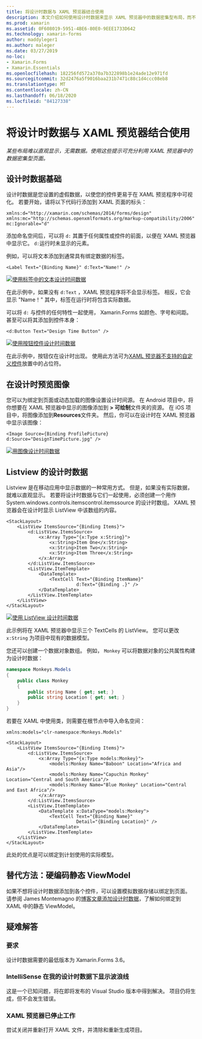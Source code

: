 ```yaml
---
title: 将设计时数据与 XAML 预览器结合使用
description: 本文介绍如何使用设计时数据来显示 XAML 预览器中的数据密集型布局，而不运行您的应用程序。
ms.prod: xamarin
ms.assetid: 0F608019-5951-4BE6-80E0-9EEE1733D642
ms.technology: xamarin-forms
author: maddyleger1
ms.author: maleger
ms.date: 03/27/2019
no-loc:
- Xamarin.Forms
- Xamarin.Essentials
ms.openlocfilehash: 182256fd572a370a7b322898b1e24ade12e971fd
ms.sourcegitcommit: 32d2476a5f9016baa231b7471c88c1d4ccc08eb8
ms.translationtype: MT
ms.contentlocale: zh-CN
ms.lasthandoff: 06/18/2020
ms.locfileid: "84127338"
---
```

# <a name="use-design-time-data-with-the-xaml-previewer"></a>将设计时数据与 XAML 预览器结合使用

_某些布局难以直观显示，无需数据。使用这些提示可充分利用 XAML 预览器中的数据密集型页面。_

## <a name="design-time-data-basics"></a>设计时数据基础

设计时数据是您设置的虚假数据，以使您的控件更易于在 XAML 预览程序中可视化。 若要开始，请将以下代码行添加到 XAML 页面的标头：

```xaml
xmlns:d="http://xamarin.com/schemas/2014/forms/design"
xmlns:mc="http://schemas.openxmlformats.org/markup-compatibility/2006"
mc:Ignorable="d"
```

添加命名空间后，可以将 `d:` 其置于任何属性或控件的前面，以便在 XAML 预览器中显示它。 `d:`运行时未显示的元素。

例如，可以将文本添加到通常具有绑定数据的标签。

```xaml
<Label Text="{Binding Name}" d:Text="Name!" />
```

[![使用标签中的文本设计时间数据](xaml-previewer-images/designtimedata-label-sm.png "使用文本标记设计时间数据")](xaml-previewer-images/designtimedata-label-lg.png#lightbox)

在此示例中，如果没有 `d:Text` ，XAML 预览程序将不会显示标签。 相反，它会显示 "Name！" 其中，标签在运行时将包含实际数据。

可以将 `d:` 与控件的任何特性一起使用， Xamarin.Forms 如颜色、字号和间距。 甚至可以将其添加到控件本身：

```xaml
<d:Button Text="Design Time Button" />
```

[![使用按钮控件设计时间数据](xaml-previewer-images/designtimedata-controls-sm.png "使用按钮控件设计时间数据")](xaml-previewer-images/designtimedata-controls-lg.png#lightbox)

在此示例中，按钮仅在设计时出现。 使用此方法可为[XAML 预览器不支持的自定义控件](render-custom-controls.md)放置中的占位符。

## <a name="preview-images-at-design-time"></a>在设计时预览图像

您可以为绑定到页面或动态加载的图像设置设计时间源。 在 Android 项目中，将你想要在 XAML 预览器中显示的图像添加到 **> 可绘制**文件夹的资源。 在 iOS 项目中，将图像添加到**Resources**文件夹。 然后，你可以在设计时在 XAML 预览器中显示该图像：

```xaml
<Image Source={Binding ProfilePicture} d:Source="DesignTimePicture.jpg" />
```

[![用图像设计时间数据](xaml-previewer-images/designtimedata-image-sm.png "用配置映像设计时间数据")](xaml-previewer-images/designtimedata-image-lg.png#lightbox)

## <a name="design-time-data-for-listviews"></a>Listview 的设计时数据

Listview 是在移动应用中显示数据的一种常用方式。 但是，如果没有实际数据，就难以直观显示。 若要将设计时数据与它们一起使用，必须创建一个用作 System.windows.controls.itemscontrol.itemssource 的设计时数组。 XAML 预览器会在设计时显示 ListView 中该数组的内容。

```xaml
<StackLayout>
    <ListView ItemsSource="{Binding Items}">
        <d:ListView.ItemsSource>
            <x:Array Type="{x:Type x:String}">
                <x:String>Item One</x:String>
                <x:String>Item Two</x:String>
                <x:String>Item Three</x:String>
            </x:Array>
        </d:ListView.ItemsSource>
        <ListView.ItemTemplate>
            <DataTemplate>
                <TextCell Text="{Binding ItemName}"
                          d:Text="{Binding .}" />
            </DataTemplate>
        </ListView.ItemTemplate>
    </ListView>
</StackLayout>
```

[![使用 ListView 设计时间数据](xaml-previewer-images/designtimedata-itemssource-sm.png "使用 ListView 设计时间数据")](xaml-previewer-images/designtimedata-itemssource-lg.png#lightbox)

此示例将在 XAML 预览器中显示三个 TextCells 的 ListView。 您可以更改 `x:String` 为项目中现有的数据模型。

您还可以创建一个数据对象数组。 例如， `Monkey` 可以将数据对象的公共属性构建为设计时数据：

```csharp
namespace Monkeys.Models
{
    public class Monkey
    {
        public string Name { get; set; }
        public string Location { get; set; }
    }
}
```

若要在 XAML 中使用类，则需要在根节点中导入命名空间：

```xaml
xmlns:models="clr-namespace:Monkeys.Models"
```

```xaml
<StackLayout>
    <ListView ItemsSource="{Binding Items}">
        <d:ListView.ItemsSource>
            <x:Array Type="{x:Type models:Monkey}">
                <models:Monkey Name="Baboon" Location="Africa and Asia"/>
                <models:Monkey Name="Capuchin Monkey" Location="Central and South America"/>
                <models:Monkey Name="Blue Monkey" Location="Central and East Africa"/>
            </x:Array>
        </d:ListView.ItemsSource>
        <ListView.ItemTemplate>
            <DataTemplate x:DataType="models:Monkey">
                <TextCell Text="{Binding Name}"
                          Detail="{Binding Location}" />
            </DataTemplate>
        </ListView.ItemTemplate>
    </ListView>
</StackLayout>
```

此处的优点是可以绑定到计划使用的实际模型。

## <a name="alternative-hardcode-a-static-viewmodel"></a>替代方法：硬编码静态 ViewModel

如果不想将设计时数据添加到各个控件，可以设置模拟数据存储以绑定到页面。 请参阅 James Montemagno 的[博客文章添加设计时数据](https://montemagno.com/xamarin-forms-design-time-data-tips-best-practices/)，了解如何绑定到 XAML 中的静态 ViewModel。

## <a name="troubleshooting"></a>疑难解答

### <a name="requirements"></a>要求

设计时数据需要的最低版本为 Xamarin.Forms 3.6。

### <a name="intellisense-shows-squiggly-lines-under-my-design-time-data"></a>IntelliSense 在我的设计时数据下显示波浪线

这是一个已知问题，将在即将发布的 Visual Studio 版本中得到解决。 项目仍将生成，但不会发生错误。

### <a name="the-xaml-previewer-stopped-working"></a>XAML 预览器已停止工作

尝试关闭并重新打开 XAML 文件，并清除和重新生成项目。
